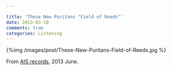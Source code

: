 ```yaml
---

title: 'These New Puritans "Field of Reeds"'
date: 2013-03-10
comments: true
categories: Listening
---
```


{%img /images/post/These-New-Puritans-Field-of-Reeds.jpg %}

From [AIS records](http://aisrecords.blogspot.jp/), 2013 June.





